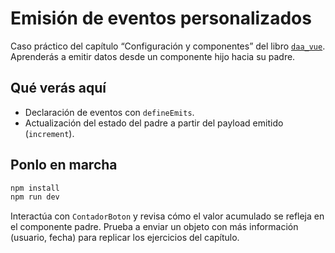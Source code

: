 # Emisión de eventos personalizados

Caso práctico del capítulo “Configuración y componentes” del libro [`daa_vue`](https://salesmendesandre.github.io/daa_vue/main/vue/p1c2_configuracion_y_componentes.html). Aprenderás a emitir datos desde un componente hijo hacia su padre.

## Qué verás aquí
- Declaración de eventos con `defineEmits`.
- Actualización del estado del padre a partir del payload emitido (`increment`).

## Ponlo en marcha
```bash
npm install
npm run dev
```

Interactúa con `ContadorBoton` y revisa cómo el valor acumulado se refleja en el componente padre. Prueba a enviar un objeto con más información (usuario, fecha) para replicar los ejercicios del capítulo.
